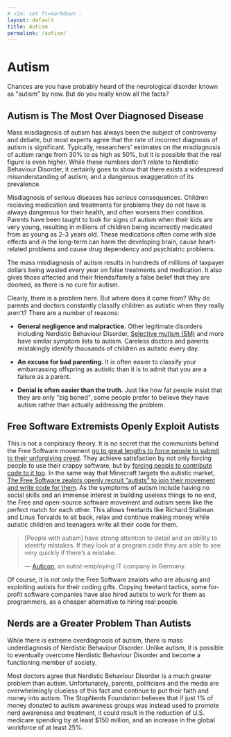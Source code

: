 ```yaml
---
# vim: set ft=markdown :
layout: default
title: Autism
permalink: /autism/
---
```


# Autism

Chances are you have probably heard of the neurological disorder known as "autism" by now. But do you really know all the facts?

## Autism is The Most Over Diagnosed Disease

Mass misdiagnosis of autism has always been the subject of controversy and debate, but most experts agree that the rate of incorrect diagnosis of autism is significant. Typically, researchers' estimates on the misdiagnosis of autism range from 30% to as high as 50%, but it is possible that the real figure is even higher. While these numbers don't relate to Nerdistic Behaviour Disorder, it certainly goes to show that there exists a widespread misunderstanding of autism, and a dangerous exaggeration of its prevalence.

Misdiagnosis of serious diseases has _serious_ consequences. Children recieving medication and treatments for problems they do not have is always dangerous for their health, and often worsens their condition. Parents have been taught to look for signs of autism when their kids are very young, resulting in millions of children being incorrectly medicated from as young as 2-3 years old. These medications often come with side effects and in the long-term can harm the developing brain, cause heart-related problems and cause drug dependency and psychiatric problems.

The mass misdiagnosis of autism results in hundreds of millions of taxpayer dollars being wasted every year on false treatments and medication. It also gives those affected and their friends/family a false belief that they are doomed, as there is no cure for autism.

Clearly, there is a problem here. But where does it come from? Why do parents and doctors constantly classify children as autistic when they really aren't? There are a number of reasons:

*   **General negligence and malpractice.** Other legitimate disorders including Nerdistic Behaviour Disorder, [Selective mutism (SM)](http://en.wikipedia.org/wiki/Selective_mutism) and more have similar symptom lists to autism. Careless doctors and parents mistakingly identify thousands of children as autistic every day.

*   **An excuse for bad parenting.** It is often easier to classify your embarrassing offspring as autistic than it is to admit that you are a failure as a parent.

*   **Denial is often easier than the truth.** Just like how fat people insist that they are only "big boned", some people prefer to believe they have autism rather than actually addressing the problem.

## Free Software Extremists Openly Exploit Autists

This is not a conpisracy theory. It is no secret that the communists behind the Free Software movement [go to great lengths to force people to submit to their unforgiving creed](http://stopnerds.org/gnu-and-stalinism/). They achieve satisfaction by not only forcing people to use their crappy software, but by [forcing people to contribute code to it too](http://emergelinux.tumblr.com/post/23289553550/the-problem-with-the-gpl). In the same way that Minecraft targets the autistic market, [The Free Software zealots openly recruit “autists” to join their movement and write code for them](http://www.codinghorror.com/blog/2006/01/software-developers-and-aspergers-syndrome.html). As the symptoms of autism include having no social skills and an immense interest in building useless things to no end, the Free and open-source software movement and autism seem like the perfect match for each other. This allows freetards like Richard Stallman and Linus Torvalds to sit back, relax and continue making money while autistic children and teenagers write all their code for them.

> [People with autism] have strong attention to detail and an ability to identify mistakes. If they look at a program code they are able to see very quickly if there’s a mistake.
> 
> — [Auticon](http://www.ft.com/intl/cms/s/0/2511f43a-c22b-11e2-8992-00144feab7de.html), an autist-employing IT company in Germany.

Of course, it is not only the Free Software zealots who are abusing and exploiting autists for their coding gifts. Copying freetard tactics, some for-profit software companies have also hired autists to work for them as programmers, as a cheaper alternative to hiring real people.

## Nerds are a Greater Problem Than Autists

While there is extreme overdiagnosis of autism, there is mass underdiagnosis of Nerdistic Behaviour Disorder. Unlike autism, it is possible to eventually overcome Nerdistic Behaviour Disorder and become a functioning member of society.

Most doctors agree that Nerdistic Behaviour Disorder is a much greater problem than autism. Unfortunately, parents, politicians and the media are overwhelmingly clueless of this fact and continue to put their faith and money into autism. The StopNerds Foundation believes that if just 1% of money donated to autism awareness groups was instead used to promote nerd awareness and treatment, it could result in the reduction of U.S. medicare spending by at least $150 million, and an increase in the global workforce of at least 25%.
